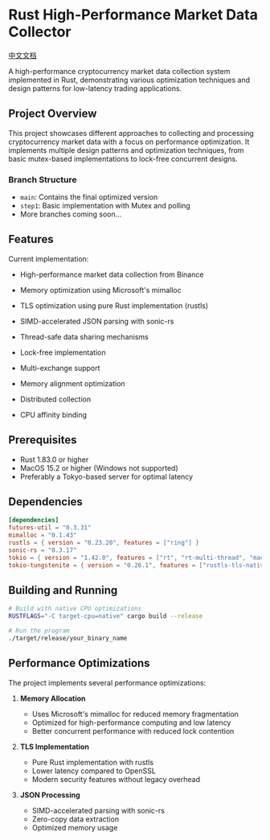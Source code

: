 # Rust High-Performance Market Data Collector

[中文文档](./README_zh.md)

A high-performance cryptocurrency market data collection system implemented in Rust, demonstrating various optimization techniques and design patterns for low-latency trading applications.

## Project Overview

This project showcases different approaches to collecting and processing cryptocurrency market data with a focus on performance optimization. It implements multiple design patterns and optimization techniques, from basic mutex-based implementations to lock-free concurrent designs.

### Branch Structure

- `main`: Contains the final optimized version
- `step1`: Basic implementation with Mutex and polling
- More branches coming soon...

## Features

Current implementation:
- High-performance market data collection from Binance
- Memory optimization using Microsoft's mimalloc
- TLS optimization using pure Rust implementation (rustls)
- SIMD-accelerated JSON parsing with sonic-rs
- Thread-safe data sharing mechanisms

- Lock-free implementation
- Multi-exchange support
- Memory alignment optimization
- Distributed collection
- CPU affinity binding

## Prerequisites

- Rust 1.83.0 or higher
- MacOS 15.2 or higher (Windows not supported)
- Preferably a Tokyo-based server for optimal latency

## Dependencies

```toml
[dependencies]
futures-util = "0.3.31"
mimalloc = "0.1.43"
rustls = { version = "0.23.20", features = ["ring"] }
sonic-rs = "0.3.17"
tokio = { version = "1.42.0", features = ["rt", "rt-multi-thread", "macros", "time"] }
tokio-tungstenite = { version = "0.26.1", features = ["rustls-tls-native-roots"] }
```

## Building and Running

```bash
# Build with native CPU optimizations
RUSTFLAGS="-C target-cpu=native" cargo build --release

# Run the program
./target/release/your_binary_name
```

## Performance Optimizations

The project implements several performance optimizations:

1. **Memory Allocation**
    - Uses Microsoft's mimalloc for reduced memory fragmentation
    - Optimized for high-performance computing and low latency
    - Better concurrent performance with reduced lock contention

2. **TLS Implementation**
    - Pure Rust implementation with rustls
    - Lower latency compared to OpenSSL
    - Modern security features without legacy overhead

3. **JSON Processing**
    - SIMD-accelerated parsing with sonic-rs
    - Zero-copy data extraction
    - Optimized memory usage
